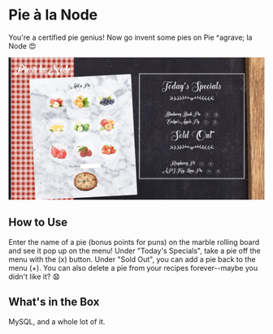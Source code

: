 # Pie &agrave; la Node

You're a certified pie genius! Now go invent some pies on Pie ^agrave; la Node :heart_eyes:

![Screenshot](public/assets/img/screenshot.png)

## How to Use
Enter the name of a pie (bonus points for puns) on the marble rolling board and see it pop up on the menu! Under 
"Today's Specials", take a pie off the menu with the (x) button. Under "Sold Out", you can add a pie back to the menu (+). You can also delete a pie from your recipes forever--maybe you didn't like it? :anguished:

## What's in the Box

MySQL, and a whole lot of it.